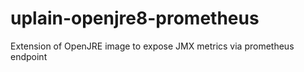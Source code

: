 # uplain-openjre8-prometheus
Extension of OpenJRE image to expose JMX metrics via prometheus endpoint
